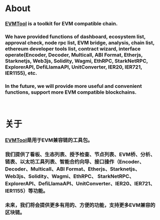 # About

### [EVMTool](https://evmtool.github.io) is a toolkit for EVM compatible chain.

### We have provided functions of dashboard, ecosystem list, approval check, node rpc list, EVM bridge, analysis, chain list, ethereum developer tools list, contract wizard, interface operate(Encoder, Decoder, Multicall, ABI Format, Etherjs, Starknetjs, Web3js, Solidity, Wagmi, EthRPC, StarkNetRPC, ExplorerAPI, DefiLlamaAPI, UnitConverter, IER20, IER721, IER1155), etc.

### In the future, we will provide more useful and convenient functions, support more EVM compatible blockchains.

<br/>

# 关于

### [EVMTool](https://evmtool.github.io)是用于EVM兼容链的工具包。

### 我们提供了看板、生态列表、授予检查、节点列表、EVM桥、分析、链表、以太坊工具列表、智能合约向导、接口操作（Encoder、Decoder、Multicall、ABI Format、Etherjs、Starknetjs、Web3js、Solidity、Wagmi、EthRPC、 StarkNetRPC、 ExplorerAPI、DefiLlamaAPI、UnitConverter、IER20、IER721、IER1155）等功能。

### 未来，我们将会提供更多有用的、方便的功能，支持更多EVM兼容的区块链。
